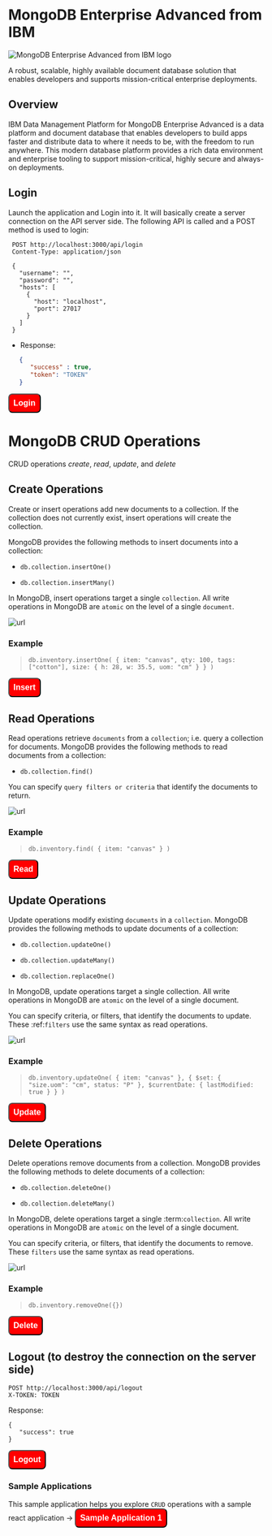 <!DOCTYPE html>
<html>

<head>
  <meta name="viewport" content="width=device-width, initial-scale=1">
  <style>
    body {
      margin: 0;
    }
    .button1 {
      border-radius: 8px;
      padding: 8px 8px;
      text-align: center;
      font-size: 16px;
  background-color: #FF0000;
  color: white;
        font-family: Helvetica;

}
  
}
  </style>
</head>
<body>
<div class="main">
 
<h1 class="om-type__headline-05 om-type--REGULAR">MongoDB Enterprise Advanced from IBM</h1>
<div class="bx--col"><img class="om-p--42" src="https://mp.s81c.com/pwb-production/13e122ce06ac87807c6d2745fd461fe4/mongoDBProductLogo-5ff4a2bb-f572-4af4-8131-01f14e8f9a38_5f759619-964e-4c17-be4f-b517c050828a.png" alt="MongoDB Enterprise Advanced from IBM logo"></div>

<p class="om-type__body-text-03 om-margin--TOP--5">A robust, scalable, highly available document database solution that enables developers and supports mission-critical enterprise deployments.</p>

## Overview
<p class="om-type__body-text-03">IBM Data Management Platform for MongoDB Enterprise Advanced is a data platform and document database that enables developers to build apps faster and distribute data to where it needs to be, with the freedom to run anywhere. This modern database platform provides a rich data environment and enterprise tooling to support mission-critical, highly secure and always-on deployments.</p>

## Login
 Launch the application and Login into it. It will basically create a server connection on the API server side. The following API is called and a POST method is used to login:

   ```
    POST http://localhost:3000/api/login
    Content-Type: application/json
    
    {
      "username": "",
      "password": "",
      "hosts": [
        {
          "host": "localhost",
          "port": 27017
        }
      ]
    }

   ```
* Response:
```json
   {
      "success" : true,
      "token": "TOKEN"
   } 
```

<a href='didact://?commandId=vscode.didact.sendNamedTerminalAString&text=T1$$cd MongoDB-Node-App/Sample-Application-2 %26%26 npm start' title='Launch'><button class="button1">**Login**</button></a>

# MongoDB CRUD Operations


CRUD operations *create*, *read*, *update*, and *delete*
 
## Create Operations


Create or insert operations add new documents to a collection. If the
collection does not currently exist, insert operations will create the
collection.

MongoDB provides the following methods to insert documents into a
collection:

* `db.collection.insertOne()`

* `db.collection.insertMany()`

In MongoDB, insert operations target a single `collection`. All
write operations in MongoDB are `atomic` on the level of a single
`document`.

![url](https://docs.mongodb.com/manual/_images/crud-annotated-mongodb-insertOne.bakedsvg.svg)

### Example

> `db.inventory.insertOne(
   { item: "canvas", qty: 100, tags: ["cotton"], size: { h: 28, w: 35.5, uom: "cm" } }
)`

<a href='didact://?commandId=vscode.didact.sendNamedTerminalAString&text=T2$$export token=%60sed -e %27s/^.*"token":"\([^"]*\)".*$/\1/%27 MongoDB-Node-App/Sample-Application-2/token%60 %26%26 curl -s %2DH "Content%2DType: application/json" %2DH "X-TOKEN: $token" %2D%2Drequest POST %2D%2Ddata %27%7B"item":"canvas","qty":"100","tags":["cotton"],"size":{"h":28,"w":35.5,"uom":"cm"}%7D%27 http%3A%2F%2Flocalhost%3A3000%2Fapi%2Fdatabase%2Ftest%2Finventory%2Finsert %7C /projects/MongoDB-Node-App/Sample-Application-2/jsonpp-1.3.0/jsonpp 2%3E%261' title='Launch'><button class="button1">**Insert**</button></a>


## Read Operations

Read operations retrieve `documents` from a `collection`; i.e. query a collection for
documents. MongoDB provides the following methods to read documents from
a collection:

* `db.collection.find()`

You can specify `query filters or criteria` that identify the documents to return.

![url](https://docs.mongodb.com/manual/_images/crud-annotated-mongodb-updateMany.bakedsvg.svg)


### Example


> `db.inventory.find( { item: "canvas" } )`

<a href='didact://?commandId=vscode.didact.sendNamedTerminalAString&text=T2$$curl -s -g --header "X-TOKEN: $token" --request GET  %27http://localhost:3000/api/database/test/inventory/find?query={"item":"canvas"}%27 %7C /projects/MongoDB-Node-App/Sample-Application-2/jsonpp-1.3.0/jsonpp 2%3E%261' title='Launch'><button class="button1">**Read**</button></a>

## Update Operations

Update operations modify existing `documents` in a `collection`. MongoDB
provides the following methods to update documents of a collection:

* `db.collection.updateOne()`

* `db.collection.updateMany()`

* `db.collection.replaceOne()`

In MongoDB, update operations target a single collection. All write
operations in MongoDB are `atomic` on the level of a single document.

You can specify criteria, or filters, that identify the documents to
update. These :ref:`filters` use the same
syntax as read operations.

![url](https://docs.mongodb.com/manual/_images/crud-annotated-mongodb-updateMany.bakedsvg.svg)

### Example 


> `db.inventory.updateOne(
   { item: "canvas" },
   {
     $set: { "size.uom": "cm", status: "P" },
     $currentDate: { lastModified: true }
   }
)`

<a href='didact://?commandId=vscode.didact.sendNamedTerminalAString&text=T2$$curl -s -g -H "Content%2DType: application/json" -H "X-TOKEN: $token" --request PUT --data %27{"$set":{"size.uom":"cm","status":"P"},"$currentDate":{"lastModified":true}}%27 %27http://localhost:3000/api/database/test/inventory/updateOne?query={"item":"canvas"}%27 %7C /projects/MongoDB-Node-App/Sample-Application-2/jsonpp-1.3.0/jsonpp 2%3E%261' title='Launch'><button class="button1">**Update**</button></a>


## Delete Operations

Delete operations remove documents from a collection. MongoDB provides
the following methods to delete documents of a collection:

* `db.collection.deleteOne()`

* `db.collection.deleteMany()`

In MongoDB, delete operations target a single :term:`collection`. All
write operations in MongoDB are `atomic` on the level of a single document.

You can specify criteria, or filters, that identify the documents to
remove. These `filters` use the same
syntax as read operations.

![url](https://docs.mongodb.com/manual/_images/crud-annotated-mongodb-deleteMany.bakedsvg.svg)

### Example


> `db.inventory.removeOne({})`

<a href='didact://?commandId=vscode.didact.sendNamedTerminalAString&text=T2$$curl -s -g -H "X-TOKEN: $token"  --request DELETE %27http://localhost:3000/api/database/test/inventory/removeOne?query={"item":"canvas"}%27 %7C /projects/MongoDB-Node-App/Sample-Application-2/jsonpp-1.3.0/jsonpp 2%3E%261' title='Launch'><button class="button1">**Delete**</button></a>

## Logout (to destroy the connection on the server side)

    POST http://localhost:3000/api/logout
    X-TOKEN: TOKEN
   
Response: 

    {
       "success": true
    }

<a href='didact://?commandId=vscode.didact.sendNamedTerminalAString&text=T2$$curl -s %2Dg %2D%2Dheader "X-TOKEN: $token" %2D%2Drequest POST  %27http://localhost:3000/api/logout%27 %7C /projects/MongoDB-Node-App/Sample-Application-2/jsonpp-1.3.0/jsonpp 2%3E%261' title='Launch'><button class="button1">**Logout**</button></a>


### Sample Applications
This sample application helps you explore `CRUD` operations with a sample react application <span>&#8594;</span>
<a href='didact://?commandId=vscode.didact.startDidact&projectFilePath=MongoDB-Node-App/Sample-Application-1/sample-app1-README.md' title='Sample Application 1'><button class="button1">**Sample Application 1**</button></a> 




</div>

</body>

</html>

